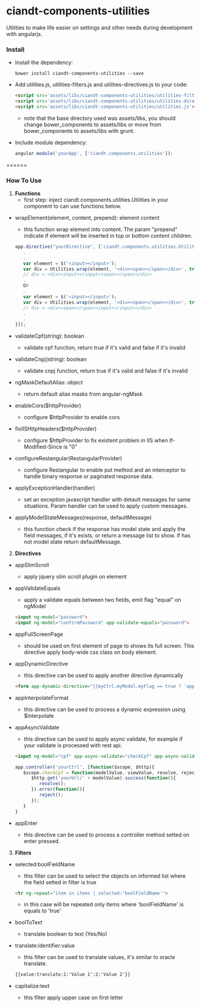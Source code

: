 # ciandt-components-utilities
Utilities to make life easier on settings and other needs during development with angularjs.

### Install

* Install the dependency:

   ```shell
   bower install ciandt-components-utilities --save
   ```
* Add utilities.js, utilities-filters.js and utilities-directives.js to your code:

   ```html
   <script src='assets/libs/ciandt-components-utilities/utilities-filters.js'></script>
   <script src='assets/libs/ciandt-components-utilities/utilities-directives.js'></script>
   <script src='assets/libs/ciandt-components-utilities/utilities.js'></script>
   ```
   - note that the base directory used was assets/libs, you should change bower_components to assets/libs or move from bower_components to assets/libs with grunt.
* Include module dependency:

   ```javascript
   angular.module('yourApp', ['ciandt.components.utilities']);
   ```
======

### How To Use

1. **Functions**
   - first step: inject ciandt.components.utilities.Utilities in your component to can use functions below.

* wrapElement(element, content, prepend): element content
   - this function wrap element into content. The param "prepend" indicate if element will be inserted in top or bottom content children.
   
   ```javascript
   app.directive("yourDirective", ['ciandt.components.utilities.Utilities', function (Utilities) {
      .
      .
      var element = $('<input></input>');
	  var div = Utilities.wrap(element, '<div><span></span></div>', true);
	  // div = <div><input></input><span></span></div>
	  .
	  Or
	  .
      var element = $('<input></input>');
	  var div = Utilities.wrap(element, '<div><span></span></div>', true);
	  // div = <div><span></span><input></input></div>
      .
      .
   }]);
   ```
* validateCpf(string): boolean
   - validate cpf function, return true if it's valid and false if it's invalid

* validateCnpj(string): boolean
   - validate cnpj function, return true if it's valid and false if it's invalid

* ngMaskDefaultAlias: object
   - return default alias masks from angular-ngMask

* enableCors($httpProvider)
   - configure $httpProvider to enable cors

* fixIISHttpHeaders($httpProvider)
   - configure $httpProvider to fix existent problem in IIS when If-Modified-Since is "0"

* configureRestangular(RestangularProvider)
   - configure Restangular to enable put method and an interceptor to handle binary response or paginated response data.

* applyExceptionHandler(handler)
   - set an exception javascript handler with detault messages for same situations. Param handler can be used to apply custom messages.

* applyModelStateMessages(response, defaultMessage)
   - this function check if the response has model state and apply the field messages, if it's exists, or return a message list to show. If has not model state return defaultMessage.

2. **Directives**

* appSlimScroll
   - apply jquery slim scroll plugin on element

* appValidateEquals
   - apply a validate equals between two fields, emit flag "equal" on ngModel
   ```html
   <input ng-model="password">
   <input ng-model="confirmPassword" app-validate-equals="password">
   ```
* appFullScreenPage
   - should be used on first element of page to shows its full screen. This directive apply body-wide css class on body element.

* appDynamicDirective
   - this directive can be used to apply another directive dynamically
   ```html
   <form app-dynamic-directive="{{myCtrl.myModel.myFlag == true ? 'app-modal' : 'app-panel|ng-controller=myCtrl'}}"...
   ```
* appInterpolateFormat
   - this directive can be used to process a dynamic expression using $interpolate

* appAsyncValidate
   - this directive can be used to apply async validate, for example if your validate is processed with rest api.
   ```html
   <input ng-model="cpf" app-async-validate="checkCpf" app-async-validate-message="CPF already used in another user">
   ```
   ```javascript
   app.controller('yourCtrl', [function($scope, $http){
      $scope.checkCpf = function(modelValue, viewValue, resolve, reject) {
         $http.get('yourUrl/' + modelValue).success(function(){
            resolve();
		 }).error(function(){
            reject();
		 });
	  }
   }
   ```
* appEnter
   - this directive can be used to process a controller method setted on enter pressed.

3. **Filters**

* selected:boolFieldName
   - this filter can be used to select the objects on informed list where the field setted in filter is true
   ```html
   <tr ng-repeat="item in items | selected:'boolFieldName'">
   ```
   - in this case will be repeated only items where 'boolFieldName' is equals to 'true'

* boolToText
   - translate boolean to text (Yes/No)

* translate:identifier:value
   - this filter can be used to translate values, it's similar to oracle translate.
   ```html
   {{value:translate:1:'Value 1':2:'Value 2'}}
   ```
* capitalize:text
   - this filter apply upper case on first letter